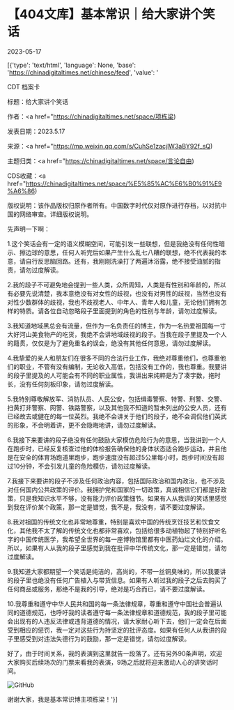 # 【404文库】基本常识｜给大家讲个笑话

2023-05-17

[{'type': 'text/html', 'language': None, 'base': 'https://chinadigitaltimes.net/chinese/feed', 'value': '

CDT 档案卡

标题：给大家讲个笑话

作者：<a href="https://chinadigitaltimes.net/space/项栋梁)

发表日期：2023.5.17

来源：<a href="https://mp.weixin.qq.com/s/CuhSe1zacjlW3aBY92f_sQ)

主题归类：<a href="https://chinadigitaltimes.net/space/言论自由)

CDS收藏：<a href="https://chinadigitaltimes.net/space/%E5%85%AC%E6%B0%91%E9%A6%86)

版权说明：该作品版权归原作者所有。中国数字时代仅对原作进行存档，以对抗中国的网络审查。详细版权说明。





先声明一下啊：

1.这个笑话会有一定的语义模糊空间，可能引发一些联想，但是我绝没有任何性暗示、擦边球的意思，任何人听完后如果产生什么乱七八糟的联想，绝不代表我的本意，请自行反思脑回路。还有，我刚刚洗澡打了两遍沐浴露，绝不接受油腻的指责，请勿过度解读。

2.我的段子不可避免地会提到一些人类，众所周知，人类是有性别和年龄的，所以有必要先说清楚，我本意绝没有对女性的歧视，也没有对男性的歧视，当然也没有对性少数群体的歧视，我也不歧视老人、中年人、青年人和儿童，无论他们拥有怎样的特质。请各位自动忽略段子里面提到的角色的性别与年龄，请勿过度解读。

3.我知道地域黑总会有流量，但作为一名负责任的博主，作为一名热爱祖国每一寸大好河山美食物产的吃货，我绝不会讲地域歧视的段子。当我在段子里提及一个人的籍贯，仅仅是为了避免重名的误会，绝没有其他任何意思，请勿过度解读。

4.我挚爱的亲人和朋友们在很多不同的合法行业工作，我绝对尊重他们，也尊重他们的职业，不管有没有编制，无论收入高低，包括没有工作的，我也尊重。我要讲的段子里提及的人可能会有不同的职业属性，我讲出来纯粹是为了凑字数，拖时长，没有任何刻板印象，请勿过度解读。

5.我特别尊敬解放军、消防队员、人民公安，包括缉毒警察、特警、刑警、交警、扫黄打非警察、网警、铁路警察，以及其他我不知道的暂未列出的公安人员，还有已经故去或健在的每一位英烈。我绝不会讲关于他们的段子，绝不会调侃他们英武的形象，不会明着讲，更不会隐晦地讲，请勿过度解读。

6.我接下来要讲的段子绝没有任何鼓励大家模仿危险行为的意思，当我讲到一个人在跑步时，已经反复核查过他的体检报告确保他的身体状态适合跑步运动，并且他是在安全的体育场跑道里跑步，跑步速度没有超过5公里每小时，跑步时间没有超过10分钟，不会引发儿童的危险模仿，请勿过度解读。

7.我接下来要讲的段子不涉及任何政治内容，包括国际政治和国内政治，也不涉及对任何国内公共政策的评价。我拥护党和国家的一切政策，真诚相信它们都是好政策，只是我知识水平不够，没有能力评价政策细节。如果有人从我讲的笑话里感觉到我在评价某个政策，那一定是错觉，我不是，我没有，请不要过度解读。

8.我对祖国的传统文化也非常地尊重，特别是喜欢中国的传统烹饪技艺和饮食文化，其他我不太了解的传统文化也都非常喜欢，包括给很多动植物起了特别好听名字的中国传统医学，我希望全世界的每一座博物馆里都有中医药灿烂文化的介绍。所以，如果有人从我的段子里感觉到我在批评中华传统文化，那一定是错觉，请勿过度解读。

9.我知道大家都期望一个笑话是纯洁的，高尚的，不带一丝铜臭味的，所以我要讲的段子里也绝没有任何广告植入与带货信息。如果有人听过我的段子之后去购买了任何商品或服务，那绝不是我的引导，绝对是巧合而已，请不要过度解读。

10.我尊重和遵守中华人民共和国的每一条法律规章，尊重和遵守中国社会普遍认同的道德规范，也呼吁我的读者遵守每一条法律规章和道德规范，我的段子里可能会出现有的人违反法律或违背道德的情况，请大家耐心听下去，他们一定会在后面受到相应的惩罚，我一定对这些行为持坚定的批评态度。如果有任何人从我讲的段子里感受到对违法失德行为的鼓励，那一定是错觉，请勿过度解读。

好了，由于时间关系，我的表演到这里就告一段落了。还有另外90条声明，欢迎大家购买后续场次的门票来看我的表演，9场之后就将迎来激动人心的讲笑话时间。

![GitHub](https://mmbiz.qpic.cn/mmbiz_jpg/TP65WXCia4CJJBUE9O5N6Libib0YzzyUVMeia2WvqzTEUVjPfA7RnibgZYZ3wbNvicQJs7AvyG9VfObas81Rh1NTCZFg/640?wx_fmt=jpeg\\&amp;amp;wxfrom=5\\&amp;amp;wx_lazy=1\\&amp;amp;wx_co=1)

谢谢大家，我是基本常识博主项栋梁！'}]